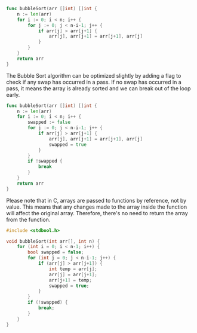 
```go
func bubbleSort(arr []int) []int {
    n := len(arr)
    for i := 0; i < n; i++ {
        for j := 0; j < n-i-1; j++ {
            if arr[j] > arr[j+1] {
                arr[j], arr[j+1] = arr[j+1], arr[j]
            }
        }
    }
    return arr
}
```

The Bubble Sort algorithm can be optimized slightly by adding a flag to check if any swap has occurred in a pass. If no swap has occurred in a pass, it means the array is already sorted and we can break out of the loop early.

```go
func bubbleSort(arr []int) []int {
    n := len(arr)
    for i := 0; i < n; i++ {
        swapped := false
        for j := 0; j < n-i-1; j++ {
            if arr[j] > arr[j+1] {
                arr[j], arr[j+1] = arr[j+1], arr[j]
                swapped = true
            }
        }
        if !swapped {
            break
        }
    }
    return arr
}
```

Please note that in C, arrays are passed to functions by reference, not by value. This means that any changes made to the array inside the function will affect the original array. Therefore, there's no need to return the array from the function.

```c
#include <stdbool.h>

void bubbleSort(int arr[], int n) {
    for (int i = 0; i < n-1; i++) {
        bool swapped = false;
        for (int j = 0; j < n-i-1; j++) {
            if (arr[j] > arr[j+1]) {
                int temp = arr[j];
                arr[j] = arr[j+1];
                arr[j+1] = temp;
                swapped = true;
            }
        }
        if (!swapped) {
            break;
        }
    }
}
```